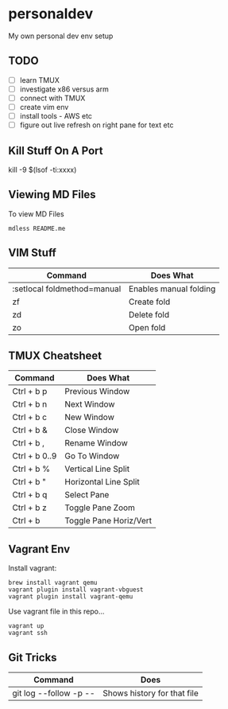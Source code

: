 # personaldev
My own personal dev env setup

## TODO

- [ ] learn TMUX
- [ ] investigate x86 versus arm
- [ ] connect with TMUX
- [ ] create vim env
- [ ] install tools - AWS etc
- [ ] figure out live refresh on right pane for text etc

## Kill Stuff On A Port

kill -9 $(lsof -ti:xxxx) 


## Viewing MD Files

To view MD Files
```
mdless README.me
```


## VIM Stuff

|Command | Does What |
|---|---|
|:setlocal foldmethod=manual | Enables manual folding |
| zf | Create fold |
| zd | Delete fold |
| zo | Open fold |


## TMUX Cheatsheet

|Command | Does What |
|---|---|
|Ctrl + b p | Previous Window |
|Ctrl + b n | Next Window |
|Ctrl + b c | New Window |
|Ctrl + b & | Close Window |
|Ctrl + b , | Rename Window |
|Ctrl + b 0..9 | Go To Window |
|Ctrl + b % | Vertical Line Split |
|Ctrl + b " | Horizontal Line Split |
|Ctrl + b q | Select Pane |
|Ctrl + b z | Toggle Pane Zoom |
|Ctrl + b <SPACE> | Toggle Pane Horiz/Vert |


## Vagrant Env

Install vagrant:
```
brew install vagrant qemu
vagrant plugin install vagrant-vbguest
vagrant plugin install vagrant-qemu
```
Use vagrant file in this repo...

```
vagrant up
vagrant ssh
```

## Git Tricks

|Command | Does |
|---|---|
|git log --follow -p -- <File> | Shows history for that file |
